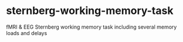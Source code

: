 # sternberg-working-memory-task
fMRI &amp; EEG Sternberg working memory task including several memory loads and delays
